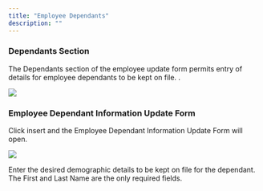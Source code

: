 ```yaml
---
title: "Employee Dependants"
description: ""
---
```


### Dependants Section

The Dependants section of the employee update form permits entry of
details for employee dependants to be kept on file. .

![](/img/SoftwareOverview_013.png)

### Employee Dependant Information Update Form

Click insert and the Employee Dependant
Information Update Form will open.

![](/img/SoftwareOverview_003.png)

Enter the desired demographic details to
be kept on file for the dependant. The First and Last Name are the only
required fields.
